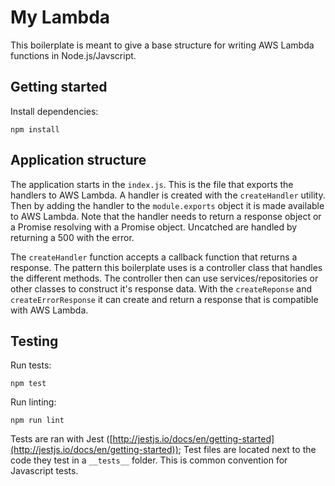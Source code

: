# My Lambda

This boilerplate is meant to give a base structure for writing AWS Lambda functions in Node.js/Javscript.

## Getting started

Install dependencies:

```
npm install
```

## Application structure

The application starts in the `index.js`. This is the file that exports the handlers to AWS Lambda. A handler is created with the `createHandler` utility. Then by adding the handler to the `module.exports` object it is made available to AWS Lambda. Note that the handler needs to return a response object or a Promise resolving with a Promise object. Uncatched are handled by returning a 500 with the error.

The `createHandler` function accepts a callback function that returns a response. The pattern this boilerplate uses is a controller class that handles the different methods. The controller then can use services/repositories or other classes to construct it's response data. With the `createReponse` and `createErrorResponse` it can create and return a response that is compatible with AWS Lambda.

## Testing

Run tests:

```
npm test
```

Run linting: 

```
npm run lint
```

Tests are ran with Jest ([http://jestjs.io/docs/en/getting-started](http://jestjs.io/docs/en/getting-started)); Test files are located next to the code they test in a `__tests__` folder. This is common convention for Javascript tests.
